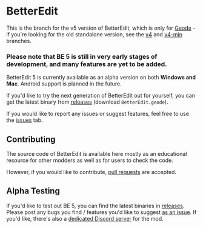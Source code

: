 # BetterEdit

This is the branch for the v5 version of BetterEdit, which is only for [Geode](https://geode-sdk.org) - if you're looking for the old standalone version, see the [v4](https://github.com/HJfod/BetterEdit/tree/v4) and [v4-min](https://github.com/HJfod/BetterEdit/tree/v4-min) branches.

### Please note that BE 5 is still in very early stages of development, and many features are yet to be added.

BetterEdit 5 is currently available as an alpha version on both **Windows and Mac**. Android support is planned in the future.

If you'd like to try the next generation of BetterEdit out for yourself, you can get the latest binary from [releases](https://github.com/HJfod/BetterEdit/releases/latest) (download `BetterEdit.geode`).

If you would like to report any issues or suggest features, feel free to use the [issues](https://github.com/HJfod/BetterEdit/issues) tab.

## Contributing

The source code of BetterEdit is available here mostly as an educational resource for other modders as well as for users to check the code.

However, if you would like to contribute, [pull requests](https://github.com/HJfod/BetterEdit/pulls) are accepted.

## Alpha Testing

If you'd like to test out BE 5, you can find the latest binaries in [releases](https://github.com/HJfod/BetterEdit/releases/tag/v5.0.0-alpha). Please post any bugs you find / features you'd like to suggest [as an issue](https://github.com/HJfod/BetterEdit/issues/new). If you'd like, there's also a [dedicated Discord server](https://discord.gg/UGHDfzQtpz) for the mod.
